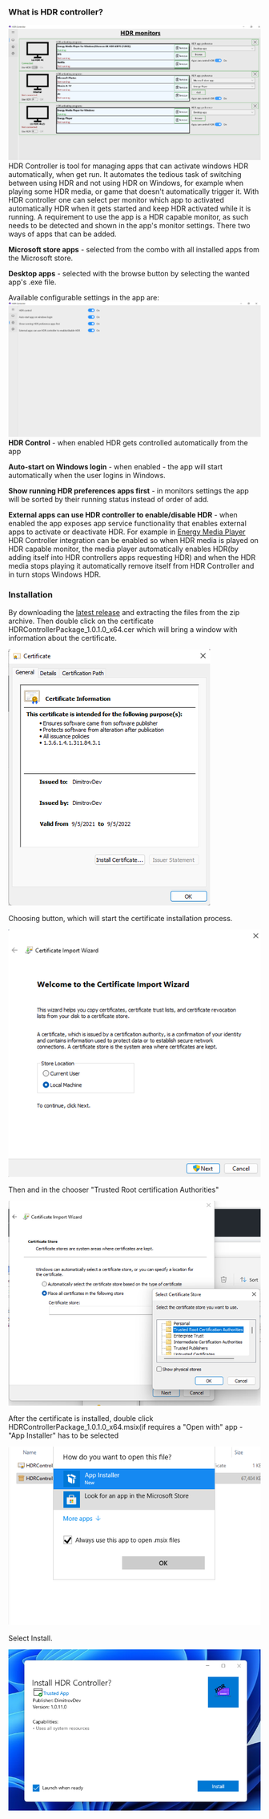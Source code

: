 ### What is HDR controller?

![](https://github.com/IDimitrovDev/HDR-Controller/blob/main/screens/hdrcontroller.png)
HDR Controller is tool for managing apps that can activate windows HDR automatically, when get run. It automates the tedious task of switching between using HDR and not using HDR on Windows, for example when playing some HDR media, or game that doesn't automatically trigger it. With HDR controller one can select per monitor which app to activated automatically HDR when it gets started and keep HDR activated while it is running. 
A requirement to use the app is a HDR capable monitor, as such needs to be detected and shown in the app's monitor settings. There two ways of apps that can be added.

 **Microsoft store apps** - selected from the combo with all installed apps from the Microsoft store.

 **Desktop apps** - selected with the browse button by selecting the wanted app's .exe file.

Available configurable settings in the app are:
![](https://github.com/IDimitrovDev/HDR-Controller/blob/main/screens/settings.png)
**HDR Control** - when enabled HDR gets controlled automatically from the app

**Auto-start on Windows login** - when enabled - the app will start automatically when the user logins in Windows.

**Show running HDR preferences apps first** - in monitors settings the app will be sorted by their running status instead of order of add.

**External apps can use HDR controller to enable/disable HDR** - when enabled the app exposes app service functionality that enables external apps to activate or deactivate HDR. For example in [Energy Media Player](https://www.microsoft.com/store/apps/9P9ZH5FL1BFK) HDR Controller integration can be enabled so when HDR media is played on HDR capable monitor, the media player automatically enables HDR(by adding itself into HDR controllers apps requesting HDR) and when the HDR media stops playing it automatically remove itself from HDR Controller and in turn stops Windows HDR. 
 
### Installation

 By downloading the [latest release](https://github.com/IDimitrovDev/HDR-Controller/releases/) and extracting the files from the zip archive.
 Then double click on the certificate HDRControllerPackage_1.0.1.0_x64.cer which will bring a window with information about the certificate. 

![](https://github.com/IDimitrovDev/HDR-Controller/blob/main/screens/certificate_install.png)

Choosing <Install certificate> button, which will start the certificate installation process. 

![](https://github.com/IDimitrovDev/HDR-Controller/blob/main/screens/certificate_import_wizard.png)

Then <Browse> and in the chooser "Trusted Root certification Authorities"

![](https://github.com/IDimitrovDev/HDR-Controller/blob/main/screens/certificate_store.png)

After the certificate is installed, double click HDRControllerPackage_1.0.1.0_x64.msix(if requires a "Open with" app - "App Installer" has to be selected 

![](https://github.com/IDimitrovDev/HDR-Controller/blob/main/screens/msix_app_chooser.png)

Select Install.
 
![](https://github.com/IDimitrovDev/HDR-Controller/blob/main/screens/installer.png)
